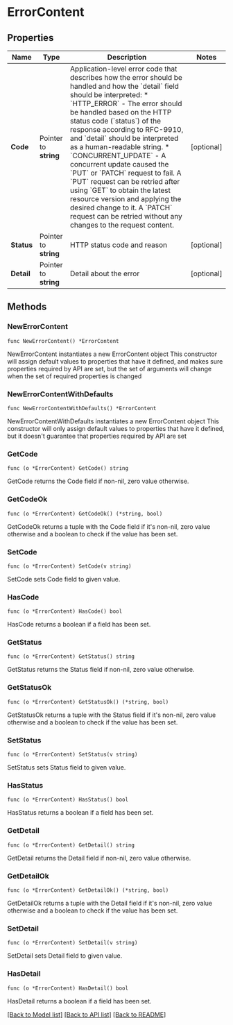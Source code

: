 # ErrorContent

## Properties

Name | Type | Description | Notes
------------ | ------------- | ------------- | -------------
**Code** | Pointer to **string** | Application-level error code that describes how the error should be handled and how the &#x60;detail&#x60; field should be interpreted:   * &#x60;HTTP_ERROR&#x60; - The error should be handled based on the HTTP status code (&#x60;status&#x60;) of the response according to RFC-9910, and &#x60;detail&#x60; should be interpreted as a human-readable string.   * &#x60;CONCURRENT_UPDATE&#x60; - A concurrent update caused the &#x60;PUT&#x60; or &#x60;PATCH&#x60; request to fail. A &#x60;PUT&#x60; request can be retried after using &#x60;GET&#x60; to obtain the latest resource version and applying the desired change to it. A &#x60;PATCH&#x60; request can be retried without any changes to the request content. | [optional] 
**Status** | Pointer to **string** | HTTP status code and reason | [optional] 
**Detail** | Pointer to **string** | Detail about the error | [optional] 

## Methods

### NewErrorContent

`func NewErrorContent() *ErrorContent`

NewErrorContent instantiates a new ErrorContent object
This constructor will assign default values to properties that have it defined,
and makes sure properties required by API are set, but the set of arguments
will change when the set of required properties is changed

### NewErrorContentWithDefaults

`func NewErrorContentWithDefaults() *ErrorContent`

NewErrorContentWithDefaults instantiates a new ErrorContent object
This constructor will only assign default values to properties that have it defined,
but it doesn't guarantee that properties required by API are set

### GetCode

`func (o *ErrorContent) GetCode() string`

GetCode returns the Code field if non-nil, zero value otherwise.

### GetCodeOk

`func (o *ErrorContent) GetCodeOk() (*string, bool)`

GetCodeOk returns a tuple with the Code field if it's non-nil, zero value otherwise
and a boolean to check if the value has been set.

### SetCode

`func (o *ErrorContent) SetCode(v string)`

SetCode sets Code field to given value.

### HasCode

`func (o *ErrorContent) HasCode() bool`

HasCode returns a boolean if a field has been set.

### GetStatus

`func (o *ErrorContent) GetStatus() string`

GetStatus returns the Status field if non-nil, zero value otherwise.

### GetStatusOk

`func (o *ErrorContent) GetStatusOk() (*string, bool)`

GetStatusOk returns a tuple with the Status field if it's non-nil, zero value otherwise
and a boolean to check if the value has been set.

### SetStatus

`func (o *ErrorContent) SetStatus(v string)`

SetStatus sets Status field to given value.

### HasStatus

`func (o *ErrorContent) HasStatus() bool`

HasStatus returns a boolean if a field has been set.

### GetDetail

`func (o *ErrorContent) GetDetail() string`

GetDetail returns the Detail field if non-nil, zero value otherwise.

### GetDetailOk

`func (o *ErrorContent) GetDetailOk() (*string, bool)`

GetDetailOk returns a tuple with the Detail field if it's non-nil, zero value otherwise
and a boolean to check if the value has been set.

### SetDetail

`func (o *ErrorContent) SetDetail(v string)`

SetDetail sets Detail field to given value.

### HasDetail

`func (o *ErrorContent) HasDetail() bool`

HasDetail returns a boolean if a field has been set.


[[Back to Model list]](../README.md#documentation-for-models) [[Back to API list]](../README.md#documentation-for-api-endpoints) [[Back to README]](../README.md)



